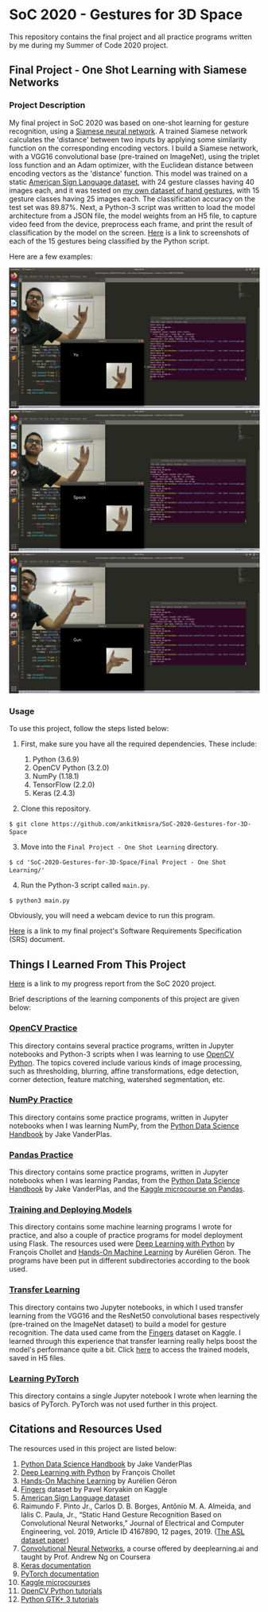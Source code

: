 # SoC 2020 - Gestures for 3D Space

This repository contains the final project and all practice programs written by me during my Summer of Code 2020 project.

## Final Project - One Shot Learning with Siamese Networks

### Project Description

My final project in SoC 2020 was based on one-shot learning for gesture recognition, using a [Siamese neural network](https://en.wikipedia.org/wiki/Siamese_neural_network). A trained Siamese network calculates the 'distance' between two inputs by applying some similarity function on the corresponding encoding vectors. I build a Siamese network, with a VGG16 convolutional base (pre-trained on ImageNet), using the triplet loss function and an Adam optimizer, with the Euclidean distance between encoding vectors as the 'distance' function. This model was trained on a static [American Sign Language dataset](https://ieee-dataport.org/open-access/static-hand-gesture-asl-dataset), with 24 gesture classes having 40 images each, and it was tested on [my own dataset of hand gestures](https://github.com/ankitkmisra/SoC-2020-Gestures-for-3D-Space/tree/master/Final%20Project%20-%20One%20Shot%20Learning/gestures_dataset_2), with 15 gesture classes having 25 images each. The classification accuracy on the test set was 89.87%. Next, a Python-3 script was written to load the model architecture from a JSON file, the model weights from an H5 file, to capture video feed from the device, preprocess each frame, and print the result of classification by the model on the screen. [Here](https://github.com/ankitkmisra/SoC-2020-Gestures-for-3D-Space/tree/master/Final%20Project%20-%20One%20Shot%20Learning/Results) is a link to screenshots of each of the 15 gestures being classified by the Python script.

Here are a few examples:

!['Yo' Gesture Classification](https://github.com/ankitkmisra/SoC-2020-Gestures-for-3D-Space/blob/master/Final%20Project%20-%20One%20Shot%20Learning/Results/yo.png)
!['Spock' Gesture Classification](https://github.com/ankitkmisra/SoC-2020-Gestures-for-3D-Space/blob/master/Final%20Project%20-%20One%20Shot%20Learning/Results/spock.png)
!['Gun' Gesture Classification](https://github.com/ankitkmisra/SoC-2020-Gestures-for-3D-Space/blob/master/Final%20Project%20-%20One%20Shot%20Learning/Results/gun.png)

### Usage

To use this project, follow the steps listed below:

1. First, make sure you have all the required dependencies. These include:
    1. Python (3.6.9)
    2. OpenCV Python (3.2.0)
    3. NumPy (1.18.1)
    4. TensorFlow (2.2.0)
    5. Keras (2.4.3)
    
2. Clone this repository.
```
$ git clone https://github.com/ankitkmisra/SoC-2020-Gestures-for-3D-Space
```

3. Move into the `Final Project - One Shot Learning` directory.
```
$ cd 'SoC-2020-Gestures-for-3D-Space/Final Project - One Shot Learning/'
```

4. Run the Python-3 script called `main.py`.
```
$ python3 main.py
```

Obviously, you will need a webcam device to run this program.

[Here](https://docs.google.com/document/d/102jG50hdL8tQ0rB6SdlqAePl-nqStxj9l3GfbJ9Moic/edit) is a link to my final project's Software Requirements Specification (SRS) document.

## Things I Learned From This Project

[Here](https://docs.google.com/document/d/163U7340cbnPRj59ZZtbEYa4ANk13sTHwe9OMeZgA3Aw/edit) is a link to my progress report from the SoC 2020 project.

Brief descriptions of the learning components of this project are given below:

### [OpenCV Practice](https://github.com/ankitkmisra/SoC-2020-Gestures-for-3D-Space/tree/master/OpenCV%20Practice)

This directory contains several practice programs, written in Jupyter notebooks and Python-3 scripts when I was learning to use [OpenCV Python](https://opencv-python-tutroals.readthedocs.io/en/latest/). The topics covered include various kinds of image processing, such as thresholding, blurring, affine transformations, edge detection, corner detection, feature matching, watershed segmentation, etc.

### [NumPy Practice](https://github.com/ankitkmisra/SoC-2020-Gestures-for-3D-Space/tree/master/NumPy%20Practice)

This directory contains some practice programs, written in Jupyter notebooks when I was learning NumPy, from the [Python Data Science Handbook](https://jakevdp.github.io/PythonDataScienceHandbook/) by Jake VanderPlas.

### [Pandas Practice](https://github.com/ankitkmisra/SoC-2020-Gestures-for-3D-Space/tree/master/Pandas%20Practice)

This directory contains some practice programs, written in Jupyter notebooks when I was learning Pandas, from the [Python Data Science Handbook](https://jakevdp.github.io/PythonDataScienceHandbook/) by Jake VanderPlas, and the [Kaggle microcourse on Pandas](https://www.kaggle.com/learn/pandas).

### [Training and Deploying Models](https://github.com/ankitkmisra/SoC-2020-Gestures-for-3D-Space/tree/master/Training%20and%20Deploying%20Models)

This directory contains some machine learning programs I wrote for practice, and also a couple of practice programs for model deployment using Flask. The resources used were [Deep Learning with Python](https://www.manning.com/books/deep-learning-with-python) by François Chollet and [Hands-On Machine Learning](https://www.oreilly.com/library/view/hands-on-machine-learning/9781492032632/) by Aurélien Géron. The programs have been put in different subdirectories according to the book used.

### [Transfer Learning](https://github.com/ankitkmisra/SoC-2020-Gestures-for-3D-Space/tree/master/Transfer%20Learning)

This directory contains two Jupyter notebooks, in which I used transfer learning from the VGG16 and the ResNet50 convolutional bases respectively (pre-trained on the ImageNet dataset) to build a model for gesture recognition. The data used came from the [Fingers](https://www.kaggle.com/koryakinp/fingers) dataset on Kaggle. I learned through this experience that transfer learning really helps boost the model's performance quite a bit. Click [here](https://drive.google.com/drive/u/0/folders/1PCRWk8fMBj7ucNOA0Gm3-OzzSRrbeMrT) to access the trained models, saved in H5 files. 

### [Learning PyTorch](https://github.com/ankitkmisra/SoC-2020-Gestures-for-3D-Space/tree/master/Learning%20PyTorch)

This directory contains a single Jupyter notebook I wrote when learning the basics of PyTorch. PyTorch was not used further in this project.

## Citations and Resources Used

The resources used in this project are listed below:
1. [Python Data Science Handbook](https://jakevdp.github.io/PythonDataScienceHandbook/) by Jake VanderPlas
2. [Deep Learning with Python](https://www.manning.com/books/deep-learning-with-python) by François Chollet
3. [Hands-On Machine Learning](https://www.oreilly.com/library/view/hands-on-machine-learning/9781492032632/) by Aurélien Géron
4. [Fingers](https://www.kaggle.com/koryakinp/fingers) dataset by Pavel Koryakin on Kaggle
5. [American Sign Language dataset](https://ieee-dataport.org/open-access/static-hand-gesture-asl-dataset)
6. Raimundo F. Pinto Jr., Carlos D. B. Borges, Antônio M. A. Almeida, and Iális C. Paula, Jr., “Static Hand Gesture Recognition Based on Convolutional Neural Networks,” Journal of Electrical and Computer Engineering, vol. 2019, Article ID 4167890, 12 pages, 2019. ([The ASL dataset paper](https://doi.org/10.1155/2019/4167890.))
7. [Convolutional Neural Networks](https://www.coursera.org/learn/convolutional-neural-networks), a course offered by deeplearning.ai and taught by Prof. Andrew Ng on Coursera
8. [Keras documentation](https://keras.io/)
9. [PyTorch documentation](https://pytorch.org/docs/stable/index.html)
10. [Kaggle microcourses](https://www.kaggle.com/learn/overview)
11. [OpenCV Python tutorials](https://opencv-python-tutroals.readthedocs.io/en/latest/)
12. [Python GTK+ 3 tutorials](https://python-gtk-3-tutorial.readthedocs.io/en/latest/)

